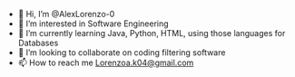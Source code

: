 - 👋 Hi, I’m @AlexLorenzo-0
- 👀 I’m interested in Software Engineering
- 🌱 I’m currently learning Java, Python, HTML, using those languages for Databases
- 💞️ I’m looking to collaborate on coding filtering software
- 📫 How to reach me Lorenzoa.k04@gmail.com 

<!---
AlexLorenzo-0/AlexLorenzo-0 is a ✨ special ✨ repository because its `README.md` (this file) appears on your GitHub profile.
You can click the Preview link to take a look at your changes.
--->

